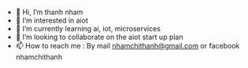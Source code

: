 - 👋 Hi, I’m thanh nham
- 👀 I’m interested in aiot
- 🌱 I’m currently learning ai, iot, microservices
- 💞️ I’m looking to collaborate on the aiot start up plan
- 📫 How to reach me : By mail nhamchithanh@gmail.com or facebook nhamchithanh

<!---
nhamthanh/nhamthanh is a ✨ special ✨ repository because its `README.md` (this file) appears on your GitHub profile.
You can click the Preview link to take a look at your changes.
--->
